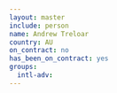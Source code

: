 ```yaml
---
layout: master
include: person
name: Andrew Treloar
country: AU
on_contract: no
has_been_on_contract: yes
groups:
  intl-adv:
---
```

